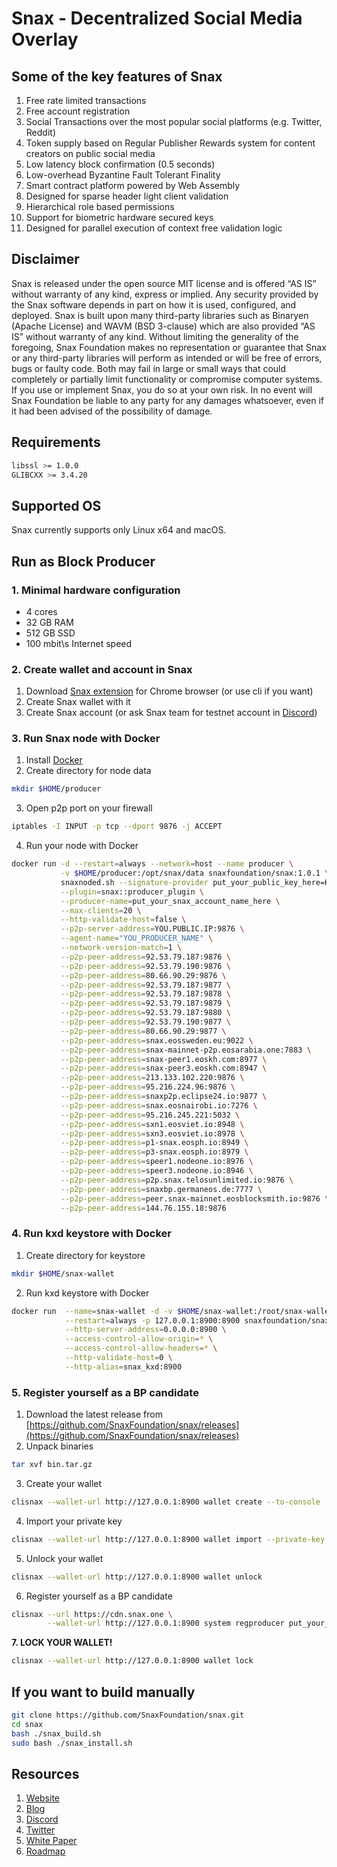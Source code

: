 # Snax - Decentralized Social Media Overlay

## Some of the key features of Snax

1. Free rate limited transactions
2. Free account registration
3. Social Transactions over the most popular social platforms (e.g. Twitter, Reddit)
4. Token supply based on Regular Publisher Rewards system for content creators on public social media
5. Low latency block confirmation (0.5 seconds)
6. Low-overhead Byzantine Fault Tolerant Finality
7. Smart contract platform powered by Web Assembly
8. Designed for sparse header light client validation
9. Hierarchical role based permissions
10. Support for biometric hardware secured keys
11. Designed for parallel execution of context free validation logic

## Disclaimer

Snax is released under the open source MIT license and is offered “AS IS” without warranty of any kind, express or implied. Any security provided by the Snax software depends in part on how it is used, configured, and deployed. Snax is built upon many third-party libraries such as Binaryen (Apache License) and WAVM (BSD 3-clause) which are also provided “AS IS” without warranty of any kind. Without limiting the generality of the foregoing, Snax Foundation makes no representation or guarantee that Snax or any third-party libraries will perform as intended or will be free of errors, bugs or faulty code. Both may fail in large or small ways that could completely or partially limit functionality or compromise computer systems. If you use or implement Snax, you do so at your own risk. In no event will Snax Foundation be liable to any party for any damages whatsoever, even if it had been advised of the possibility of damage.

## Requirements

```sh
libssl >= 1.0.0
GLIBCXX >= 3.4.20
```

## Supported OS

Snax currently supports only Linux x64 and macOS.

## Run as Block Producer

### 1. Minimal hardware configuration

- 4 cores
- 32 GB RAM
- 512 GB SSD
- 100 mbit\s Internet speed

### 2. Create wallet and account in Snax

1. Download [Snax extension](https://chrome.google.com/webstore/detail/snax/dolcmddbbplempeembpecnpllnbgjlal) for Chrome browser (or use cli if you want)
2. Create Snax wallet with it
3. Create Snax account (or ask Snax team for testnet account in [Discord](https://discord.gg/qygxJAZ))

### 3. Run Snax node with Docker

1. Install [Docker](https://docs.docker.com/install)
2. Create directory for node data

```sh
mkdir $HOME/producer
```

3. Open p2p port on your firewall

```sh
iptables -I INPUT -p tcp --dport 9876 -j ACCEPT
```

4. Run your node with Docker

```sh
docker run -d --restart=always --network=host --name producer \
           -v $HOME/producer:/opt/snax/data snaxfoundation/snax:1.0.1 \
           snaxnoded.sh --signature-provider put_your_public_key_here=KEY:put_your_private_key_here \
           --plugin=snax::producer_plugin \
           --producer-name=put_your_snax_account_name_here \
           --max-clients=20 \
           --http-validate-host=false \
           --p2p-server-address=YOU.PUBLIC.IP:9876 \
           --agent-name="YOU_PRODUCER_NAME" \
           --network-version-match=1 \
           --p2p-peer-address=92.53.79.187:9876 \
           --p2p-peer-address=92.53.79.190:9876 \
           --p2p-peer-address=80.66.90.29:9876 \
           --p2p-peer-address=92.53.79.187:9877 \
           --p2p-peer-address=92.53.79.187:9878 \
           --p2p-peer-address=92.53.79.187:9879 \
           --p2p-peer-address=92.53.79.187:9880 \
           --p2p-peer-address=92.53.79.190:9877 \
           --p2p-peer-address=80.66.90.29:9877 \
           --p2p-peer-address=snax.eossweden.eu:9022 \
           --p2p-peer-address=snax-mainnet-p2p.eosarabia.one:7883 \
           --p2p-peer-address=snax-peer1.eoskh.com:8977 \
           --p2p-peer-address=snax-peer3.eoskh.com:8947 \
           --p2p-peer-address=213.133.102.220:9876 \
           --p2p-peer-address=95.216.224.96:9876 \
           --p2p-peer-address=snaxp2p.eclipse24.io:9877 \
           --p2p-peer-address=snax.eosnairobi.io:7276 \
           --p2p-peer-address=95.216.245.221:5032 \
           --p2p-peer-address=sxn1.eosviet.io:8948 \
           --p2p-peer-address=sxn3.eosviet.io:8978 \
           --p2p-peer-address=p1-snax.eosph.io:8949 \
           --p2p-peer-address=p3-snax.eosph.io:8979 \
           --p2p-peer-address=speer1.nodeone.io:8976 \
           --p2p-peer-address=speer3.nodeone.io:8946 \
           --p2p-peer-address=p2p.snax.telosunlimited.io:9876 \
           --p2p-peer-address=snaxbp.germaneos.de:7777 \
           --p2p-peer-address=peer.snax-mainnet.eosblocksmith.io:9876 \
           --p2p-peer-address=144.76.155.18:9876
```

### 4. Run kxd keystore with Docker

1. Create directory for keystore

```sh
mkdir $HOME/snax-wallet
```

2. Run kxd keystore with Docker

```sh
docker run  --name=snax-wallet -d -v $HOME/snax-wallet:/root/snax-wallet \
            --restart=always -p 127.0.0.1:8900:8900 snaxfoundation/snax:1.0.1 kxd.sh \
            --http-server-address=0.0.0.0:8900 \
            --access-control-allow-origin=* \
            --access-control-allow-headers=* \
            --http-validate-host=0 \
            --http-alias=snax_kxd:8900
```

### 5. Register yourself as a BP candidate

1. Download the latest release from [https://github.com/SnaxFoundation/snax/releases](https://github.com/SnaxFoundation/snax/releases)
2. Unpack binaries

```sh
tar xvf bin.tar.gz
```

3. Create your wallet

```sh
clisnax --wallet-url http://127.0.0.1:8900 wallet create --to-console
```

4. Import your private key

```sh
clisnax --wallet-url http://127.0.0.1:8900 wallet import --private-key put_your_private_key_here
```

5. Unlock your wallet

```sh
clisnax --wallet-url http://127.0.0.1:8900 wallet unlock
```

6. Register yourself as a BP candidate

```sh
clisnax --url https://cdn.snax.one \
        --wallet-url http://127.0.0.1:8900 system regproducer put_your_snax_account_name_here put_your_public_key_here
```

**7. LOCK YOUR WALLET!**

```sh
clisnax --wallet-url http://127.0.0.1:8900 wallet lock
```

## If you want to build manually

```sh
git clone https://github.com/SnaxFoundation/snax.git
cd snax
bash ./snax_build.sh
sudo bash ./snax_install.sh
```

## Resources

1. [Website](https://snax.one)
2. [Blog](https://medium.com/@snax)
3. [Discord](https://discord.gg/qygxJAZ)
4. [Twitter](https://twitter.com/SnaxTeam)
5. [White Paper](https://snax.one/whitepaper.pdf)
6. [Roadmap](https://snax.one/roadmap)
